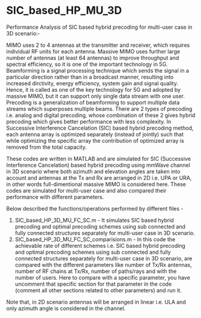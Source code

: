 # SIC_based_HP_MU_3D
Performance Analysis of SIC based hybrid precoding for multi-user case in 3D scenario:-

MIMO uses 2 to 4 antennas at the transmitter and receiver, which requires individual RF units for each antenna. Massive MIMO uses further large number of antennas (at least 64 antennas) to improve throughput and spectral efficiency, so it is one of the important technology in 5G. Beamforming is a signal processing technique which sends the signal in a particular direction rather than in a broadcast manner, resulting into increased dirctivity, energy efficiency, system gain and signal quality. Hence, it is called as one of the key technology for 5G and adopted by massive MIMO, but it can support only single data stream with one user. Precoding is a generalization of beamforming to support multiple data streams which superposes multiple beams. There are 2 types of precoding i.e. analog and digital precoding, whose combination of these 2 gives hybrid precoding which gives better performance with less complexity. In Successive Interference Cancelation (SIC) based hybrid precoding method, each antenna array is optimized separately (instead of jointly) such that while optimizing the specific array the contribution of optimized array is removed from the total capacity.

These codes are written in MATLAB and are simulated for SIC (Successive Interference Cancelation) based hybrid precoding using mmWave channel in 3D scenario where both azimuth and elevation angles are taken into account and antennas at the Tx and Rx are arranged in 2D i.e. UPA or URA, in other words full-dimentional massive MIMO is considered here. These codes are simulated for multi-user case and also compared their performance with different parameters.

Below described the functions/operations performed by different files -

1. SIC_based_HP_3D_MU_FC_SC.m - It simulates SIC based hybrid precoding and optimal precoding schemes using sub connected and fully connected structures separately for multi-user case in 3D scenario.
2. SIC_based_HP_3D_MU_FC_SC_comparisions.m - In this code the achievable rate of different schemes i.e. SIC based hybrid precoding and optimal precoding schemes using sub connected and fully connected structures separately for multi-user case in 3D scenario, are compared with the different parameters like number of Tx/Rx antennas, number of RF chains at Tx/Rx, number of paths/rays and with the number of users. Here to compare with a specific parameter, you have uncomment that specific section for that parameter in the code (comment all other sections related to other parameters) and run it.

Note that, in 2D scenario antennas will be arranged in linear i.e. ULA and only azimuth angle is considered in the channel.
